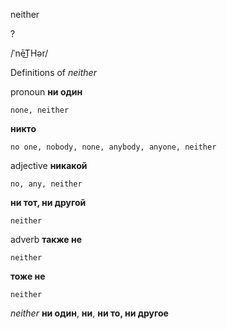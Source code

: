 neither

?

/ˈnēT͟Hər/

Definitions of _neither_

pronoun
**ни один**

    none, neither
**никто**

    no one, nobody, none, anybody, anyone, neither

adjective
**никакой**

    no, any, neither
**ни тот, ни другой**

    neither

adverb
**также не**

    neither
**тоже не**

    neither

_neither_
**ни один**, **ни**, **ни то, ни другое**